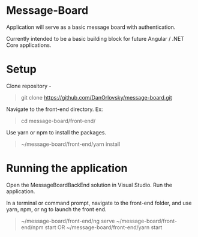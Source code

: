 # Message-Board

Application will serve as a basic message board with authentication.  

Currently intended to be a basic building block for future Angular / .NET Core applications.

# Setup

Clone repository - 

> git clone https://github.com/DanOrlovsky/message-board.git

Navigate to the front-end directory.  Ex:

> cd message-board/front-end/

Use yarn or npm to install the packages.

> ~/message-board/front-end/yarn install


# Running the application 

Open the MessageBoardBackEnd solution in Visual Studio.  Run the application.  

In a terminal or command prompt, navigate to the front-end folder, and use yarn, npm, or ng to launch the front end.

> ~/message-board/front-end/ng serve
> ~/message-board/front-end/npm start    OR
> ~/message-board/front-end/yarn start



